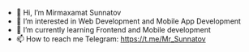 - 👋 Hi, I’m Mirmaxamat Sunnatov
- 👀 I’m interested in Web Development and Mobile App Development
- 🌱 I’m currently learning Frontend and Mobile development
- 📫 How to reach me 
Telegram: https://t.me/Mr_Sunnatov
